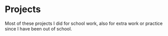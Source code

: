 # Projects
Most of these projects I did for school work, also for extra work or practice since I have been out of school.
